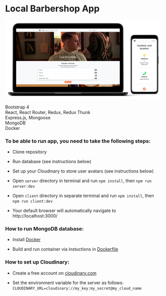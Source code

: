 # Local Barbershop App
<img src="preview.jpg" />

Bootstrap 4  
React, React Router, Redux, Redux Thunk  
Express.js, Mongoose  
MongoDB  
Docker

### To be able to run app, you need to take the following steps:

*  Clone repository

*  Run database (see instructions below)

*  Set up your Cloudinary to store user avatars (see instructions below)

*  Open `server` directory in terminal and run `npm install`, then `npm run server:dev`

*  Open `client` directory in separate terminal and run `npm install`, then `npm run client:dev`

*  Your default browser will automatically navigate to http://localhost:3000/

### How to run MongoDB database:

*  Install [Docker](https://www.docker.com/get-started)

*  Build and run container via instuctions in [Dockerfile](/db/Dockerfile)

### How to set up Cloudinary:

*  Create a free account on [cloudinary.com](https://cloudinary.com/)

*  Set the environment variable for the server as follows:   
`CLOUDINARY_URL=cloudinary://my_key:my_secret@my_cloud_name`
